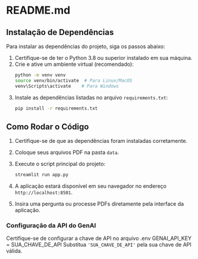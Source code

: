 # README.md

## Instalação de Dependências
Para instalar as dependências do projeto, siga os passos abaixo:

1. Certifique-se de ter o Python 3.8 ou superior instalado em sua máquina.
2. Crie e ative um ambiente virtual (recomendado):
   ```bash
   python -m venv venv
   source venv/bin/activate  # Para Linux/MacOS
   venv\Scripts\activate    # Para Windows
   ```
3. Instale as dependências listadas no arquivo `requirements.txt`:
   ```bash
   pip install -r requirements.txt
   ```

## Como Rodar o Código

1. Certifique-se de que as dependências foram instaladas corretamente.
2. Coloque seus arquivos PDF na pasta `data`.
3. Execute o script principal do projeto:
   ```bash
   streamlit run app.py
   ```

4. A aplicação estará disponível em seu navegador no endereço `http://localhost:8501`.
5. Insira uma pergunta ou processe PDFs diretamente pela interface da aplicação.

### Configuração da API do GenAI
Certifique-se de configurar a chave de API no arquivo .env
GENAI_API_KEY = SUA_CHAVE_DE_API
Substitua `'SUA_CHAVE_DE_API'` pela sua chave de API válida.
